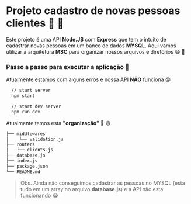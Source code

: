 # Projeto cadastro de novas pessoas clientes :man: :woman:

Este projeto é uma API **Node.JS** com **Express** que tem o intuito de cadastrar novas pessoas
em um banco de dados **MYSQL**. Aqui vamos utilizar a arquitetura **MSC** para organizar
nossos arquivos e diretórios :smile: :rocket:

### Passo a passo para executar a aplicação :green_heart:

Atualmente estamos com alguns erros e nossa API **NÃO** funciona :disappointed:

```bash
  // start server
  npm start

  // start dev server
  npm run dev
```

Atualmente temos esta **"organização"** :thinking: :smile:

```bash
├── middlewares
│    └── validation.js
├── routers
│   └── clients.js
├── database.js
├── index.js
├── package.json
└── README.md
```

> Obs. Ainda não conseguimos cadastrar as pessoas no MYSQL (esta tudo em um array no arquivo **database.js**) e a API não esta funcionando :sob: